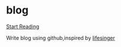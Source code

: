 blog
====

[Start Reading](https://github.com/fanchangyong/blog/labels/article)

Write blog using github,inspired by [lifesinger](https://github.com/lifesinger/lifesinger.github.com/issues?q=label%3Ablog)

